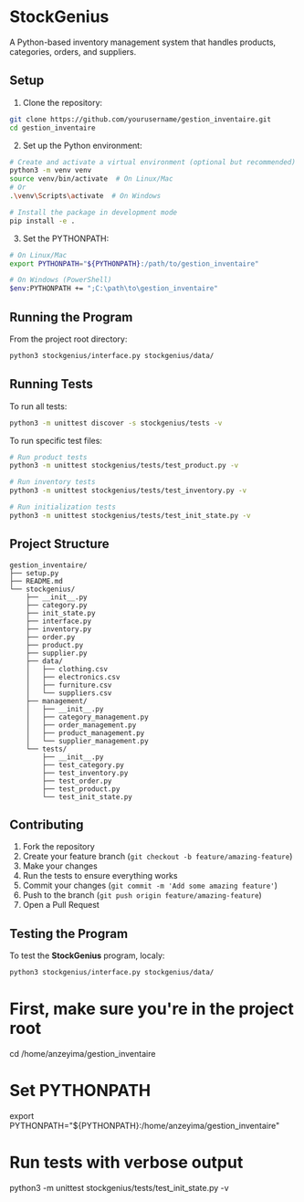 # StockGenius

A Python-based inventory management system that handles products, categories, orders, and suppliers.

## Setup

1. Clone the repository:
```bash
git clone https://github.com/yourusername/gestion_inventaire.git
cd gestion_inventaire
```

2. Set up the Python environment:
```bash
# Create and activate a virtual environment (optional but recommended)
python3 -m venv venv
source venv/bin/activate  # On Linux/Mac
# Or
.\venv\Scripts\activate  # On Windows

# Install the package in development mode
pip install -e .
```

3. Set the PYTHONPATH:
```bash
# On Linux/Mac
export PYTHONPATH="${PYTHONPATH}:/path/to/gestion_inventaire"

# On Windows (PowerShell)
$env:PYTHONPATH += ";C:\path\to\gestion_inventaire"
```

## Running the Program

From the project root directory:
```bash
python3 stockgenius/interface.py stockgenius/data/
```

## Running Tests

To run all tests:
```bash
python3 -m unittest discover -s stockgenius/tests -v
```

To run specific test files:
```bash
# Run product tests
python3 -m unittest stockgenius/tests/test_product.py -v

# Run inventory tests
python3 -m unittest stockgenius/tests/test_inventory.py -v

# Run initialization tests
python3 -m unittest stockgenius/tests/test_init_state.py -v
```

## Project Structure

```
gestion_inventaire/
├── setup.py
├── README.md
└── stockgenius/
    ├── __init__.py
    ├── category.py
    ├── init_state.py
    ├── interface.py
    ├── inventory.py
    ├── order.py
    ├── product.py
    ├── supplier.py
    ├── data/
    │   ├── clothing.csv
    │   ├── electronics.csv
    │   ├── furniture.csv
    │   └── suppliers.csv
    ├── management/
    │   ├── __init__.py
    │   ├── category_management.py
    │   ├── order_management.py
    │   ├── product_management.py
    │   └── supplier_management.py
    └── tests/
        ├── __init__.py
        ├── test_category.py
        ├── test_inventory.py
        ├── test_order.py
        ├── test_product.py
        └── test_init_state.py
```

## Contributing

1. Fork the repository
2. Create your feature branch (`git checkout -b feature/amazing-feature`)
3. Make your changes
4. Run the tests to ensure everything works
5. Commit your changes (`git commit -m 'Add some amazing feature'`)
6. Push to the branch (`git push origin feature/amazing-feature`)
7. Open a Pull Request

## Testing the Program

To test the **StockGenius** program, localy:

```sh
python3 stockgenius/interface.py stockgenius/data/
```

# First, make sure you're in the project root
cd /home/anzeyima/gestion_inventaire

# Set PYTHONPATH
export PYTHONPATH="${PYTHONPATH}:/home/anzeyima/gestion_inventaire"

# Run tests with verbose output
python3 -m unittest stockgenius/tests/test_init_state.py -v
```


